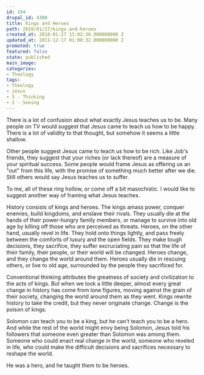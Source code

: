 ```yaml
---
id: 194
drupal_id: 4380
title: Kings and Heroes
path: 2010/01/27/kings-and-heroes
created_at: 2010-01-27 13:02:36.000000000 Z
updated_at: 2011-12-17 01:08:32.000000000 Z
promoted: true
featured: false
state: published
main_image: 
categories:
- Theology
tags:
- theology
- jesus
- 3 - Thinking
- 2 - Seeing
---
```

There is a lot of confusion about what exactly Jesus teaches us to be. Many people on TV would suggest that Jesus came to teach us how to be happy. There is a lot of validity to that thought, but somehow it seems a little shallow. 

Other people suggest Jesus came to teach us how to be rich. Like Job's friends, they suggest that your riches (or lack thereof) are a measure of your spiritual success. Some people would frame Jesus as offering us an "out" from this life, with the promise of something much better after we die. Still others would say Jesus teaches us to suffer.

To me, all of these ring hollow, or come off a bit masochistic. I would like to suggest another way of framing what Jesus teaches.

History consists of kings and heroes. The kings amass power, conquer enemies, build kingdoms, and enslave their rivals. They usually die at the hands of their power-hungry family members, or manage to survive into old age by killing off those who are perceived as threats. Heroes, on the other hand, usually revel in life. They hold onto things lightly, and pass freely between the comforts of luxury and the open fields. They make tough decisions, they sacrifice, they suffer excruciating pain so that the life of their family, their people, or their world will be changed. Heroes change, and they change the world around them. Heroes usually die in rescuing others, or live to old age, surrounded by the people they sacrificed for.

Conventional thinking attributes the greatness of society and civilization to the acts of kings. But when we look a little deeper, almost every great change in history has come from lone figures, moving against the grain of their society, changing the world around them as they went. Kings rewrite history to take the credit, but they never originate change. Change is the poison of kings.

Solomon can teach you to be a king, but he can't teach you to be a hero. And while the rest of the world might envy being Solomon, Jesus told his followers that someone even greater than Solomon was among them. Someone who could enact real change in the world, someone who reveled in life, who could make the difficult decisions and sacrifices necessary to reshape the world.

He was a hero, and he taught them to be heroes.
